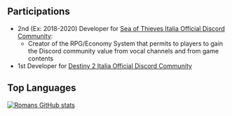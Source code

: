 <!--
**Romans96/Romans96** is a ✨ _special_ ✨ repository because its `README.md` (this file) appears on your GitHub profile.

Here are some ideas to get you started:

- 🔭 I’m currently working on ...
- 🌱 I’m currently learning ...
- 👯 I’m looking to collaborate on ...
- 🤔 I’m looking for help with ...
- 💬 Ask me about ...
- 📫 How to reach me: ...
- 😄 Pronouns: ...
- ⚡ Fun fact: ...
-->


## Participations

- 2nd (Ex: 2018-2020) Developer for [Sea of Thieves Italia Official Discord Community](https://discord.com/invite/SeaOfThievesIT):
  - Creator of the RPG/Economy System that permits to players to gain the Discord community value from vocal channels and from game contents
- 1st Developer for [Destiny 2 Italia Official Discord Community](https://discord.com/invite/destiny2italia)

## Top Languages
[![Romans GitHub stats](https://github-readme-stats.vercel.app/api?username=Romans96)](https://github.com/anuraghazra/github-readme-stats)

